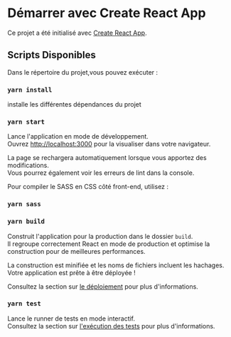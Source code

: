 # Démarrer avec Create React App

Ce projet a été initialisé avec [Create React App](https://github.com/facebook/create-react-app).

## Scripts Disponibles


Dans le répertoire du projet,vous pouvez exécuter :

### `yarn install`

installe les différentes dépendances du projet


### `yarn start`

Lance l'application en mode de développement.\
Ouvrez [http://localhost:3000](http://localhost:3000) pour la visualiser dans votre navigateur.

La page se rechargera automatiquement lorsque vous apportez des modifications.\
Vous pourrez également voir les erreurs de lint dans la console.

Pour compiler le SASS en CSS côté front-end, utilisez :
### `yarn sass`


### `yarn build`

Construit l'application pour la production dans le dossier `build`.\
Il regroupe correctement React en mode de production et optimise la construction pour de meilleures performances.

La construction est minifiée et les noms de fichiers incluent les hachages.\
Votre application est prête à être déployée !

Consultez la section sur [le déploiement](https://facebook.github.io/create-react-app/docs/deployment) pour plus d'informations.


### `yarn test`

Lance le runner de tests en mode interactif.\
Consultez la section sur [l'exécution des tests](https://facebook.github.io/create-react-app/docs/running-tests) pour plus d'informations.